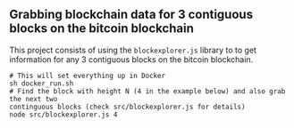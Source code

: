 ## Grabbing blockchain data for 3 contiguous blocks on the bitcoin blockchain

This project consists of using the `blockexplorer.js` library to to get information
for any 3 contiguous blocks on the bitcoin blockchain.

```
# This will set everything up in Docker
sh docker_run.sh
# Find the block with height N (4 in the example below) and also grab the next two 
continguous blocks (check src/blockexplorer.js for details)
node src/blockexplorer.js 4
```

